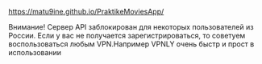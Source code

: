 https://matu9ine.github.io/PraktikeMoviesApp/

Внимание! Сервер API заблокирован для некоторых пользователей из России.
Если у вас не получается зарегистрироваться, то советуем воспользоваться любым VPN.Например VPNLY очень быстр и прост в использовании
